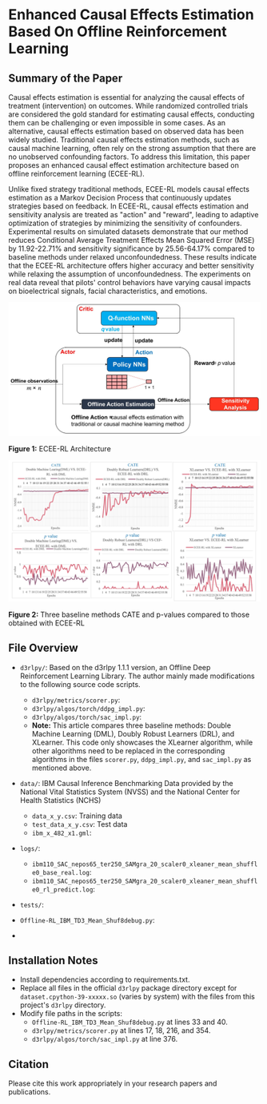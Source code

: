 # Enhanced Causal Effects Estimation Based On Offline Reinforcement Learning

## Summary of the Paper

Causal effects estimation is essential for analyzing the causal effects of treatment (intervention) on outcomes. While randomized controlled trials are considered the gold standard for estimating causal effects, conducting them can be challenging or even impossible in some cases. As an alternative, causal effects estimation based on observed data has been widely studied. Traditional causal effects estimation methods, such as causal machine learning, often rely on the strong assumption that there are no unobserved confounding factors. To address this limitation, this paper proposes an enhanced causal effect estimation architecture based on offline reinforcement learning (ECEE-RL).

Unlike fixed strategy traditional methods, ECEE-RL models causal effects estimation as a Markov Decision Process that continuously updates strategies based on feedback. In ECEE-RL, causal effects estimation and sensitivity analysis are treated as "action" and "reward", leading to adaptive optimization of strategies by minimizing the sensitivity of confounders. Experimental results on simulated datasets demonstrate that our method reduces Conditional Average Treatment Effects Mean Squared Error (MSE) by 11.92-22.71% and sensitivity significance by 25.56-64.17% compared to baseline methods under relaxed unconfoundedness. These results indicate that the ECEE-RL architecture offers higher accuracy and better sensitivity while relaxing the assumption of unconfoundedness. The experiments on real data reveal that pilots' control behaviors have varying causal impacts on bioelectrical signals, facial characteristics, and emotions.

<p align="center">
  <img src="https://github.com/xiahuan357/ECEE-RL/blob/main/ECEE-RL%20Achitecture.jpg" alt="drawing" width="700">
</p>

**Figure 1:** ECEE-RL Architecture

<p align="center">
  <img src="https://github.com/xiahuan357/ECEE-RL/blob/main/baseline%20methods.jpg" alt="drawing" width="900">
</p>

**Figure 2:** Three baseline methods CATE and p-values compared to those obtained with ECEE-RL
 
## File Overview
- `d3rlpy/`: Based on the d3rlpy 1.1.1 version, an Offline Deep Reinforcement Learning Library. The author mainly made modifications to the following source code scripts.
  - `d3rlpy/metrics/scorer.py`: 
  - `d3rlpy/algos/torch/ddpg_impl.py`:
  - `d3rlpy/algos/torch/sac_impl.py`:
  - **Note:** This article compares three baseline methods: Double Machine Learning (DML), Doubly Robust Learners (DRL), and XLearner. This code only showcases the XLearner algorithm, while other algorithms need to be replaced in the corresponding algorithms in the files `scorer.py`, `ddpg_impl.py`, and `sac_impl.py` as mentioned above.

- `data/`: IBM Causal Inference Benchmarking Data provided by the National Vital Statistics System (NVSS) and the National Center for Health Statistics (NCHS)
  - `data_x_y.csv`: Training data
  - `test_data_x_y.csv`: Test data
  - `ibm_x_482_x1.gml`:

- `logs/`:
  - `ibm110_SAC_nepos65_ter250_SAMgra_20_scaler0_xleaner_mean_shuffle0_base_real.log`:
  - `ibm110_SAC_nepos65_ter250_SAMgra_20_scaler0_xleaner_mean_shuffle0_rl_predict.log`:

- `tests/`:

- `Offline-RL_IBM_TD3_Mean_Shuf8debug.py`:

- 

## Installation Notes
- Install dependencies according to requirements.txt.
- Replace all files in the official `d3rlpy` package directory except for `dataset.cpython-39-xxxxx.so` (varies by system) with the files from this project's `d3rlpy` directory.
- Modify file paths in the scripts:
   - `Offline-RL_IBM_TD3_Mean_Shuf8debug.py` at lines 33 and 40.
   - `d3rlpy/metrics/scorer.py` at lines 17, 18, 216, and 354.
   - `d3rlpy/algos/torch/sac_impl.py` at line 376.

## Citation

Please cite this work appropriately in your research papers and publications.

